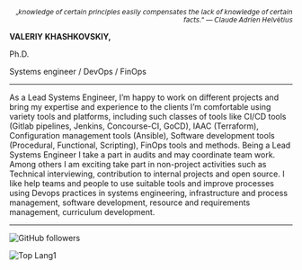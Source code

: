 <p align="right"><sub> „𝘬𝘯𝘰𝘸𝘭𝘦𝘥𝘨𝘦 𝘰𝘧 𝘤𝘦𝘳𝘵𝘢𝘪𝘯 𝘱𝘳𝘪𝘯𝘤𝘪𝘱𝘭𝘦𝘴 𝘦𝘢𝘴𝘪𝘭𝘺 𝘤𝘰𝘮𝘱𝘦𝘯𝘴𝘢𝘵𝘦𝘴 𝘵𝘩𝘦 𝘭𝘢𝘤𝘬 𝘰𝘧 𝘬𝘯𝘰𝘸𝘭𝘦𝘥𝘨𝘦 𝘰𝘧 𝘤𝘦𝘳𝘵𝘢𝘪𝘯 𝘧𝘢𝘤𝘵𝘴.“ —  𝘊𝘭𝘢𝘶𝘥𝘦 𝘈𝘥𝘳𝘪𝘦𝘯 𝘏𝘦𝘭𝘷é𝘵𝘪𝘶𝘴 </sub></p>

**VALERIY KHASHKOVSKIY,**

Ph.D.

Systems engineer / DevOps / FinOps

---

As a Lead Systems Engineer, I’m happy to work on different projects and bring my expertise and experience to the clients I’m comfortable using variety tools and platforms, including such classes of tools like CI/CD tools (Gitlab pipelines, Jenkins, Concourse-CI, GoCD), IAAC (Terraform), Configuration management tools (Ansible), Software development tools (Procedural, Functional, Scripting), FinOps tools and methods. Being a Lead Systems Engineer I take a part in audits and may coordinate team work. Among others I am exciting take part in non-project activities such as Technical interviewing, contribution to internal projects and open source. I like help teams and people to use suitable tools and improve processes using Devops practices in systems engineering, infrastructure and process management, software development, resource and requirements management, curriculum development.

---

![GitHub followers](https://img.shields.io/github/followers/vvkhash?style=social)

![Top Lang1](https://api.vvkhash.com)
